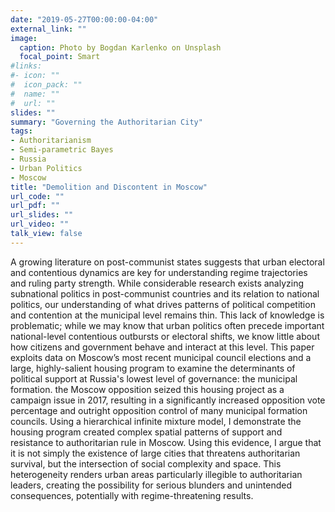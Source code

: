 ```yaml
---
date: "2019-05-27T00:00:00-04:00"
external_link: ""
image:
  caption: Photo by Bogdan Karlenko on Unsplash
  focal_point: Smart
#links:
#- icon: ""
#  icon_pack: ""
#  name: ""
#  url: ""
slides: ""
summary: "Governing the Authoritarian City"
tags:
- Authoritarianism
- Semi-parametric Bayes
- Russia
- Urban Politics
- Moscow
title: "Demolition and Discontent in Moscow"
url_code: ""
url_pdf: ""
url_slides: ""
url_video: ""
talk_view: false
---
```


A growing literature on post-communist states suggests that urban electoral and contentious dynamics are key for understanding regime trajectories and ruling party strength. While considerable research exists analyzing subnational politics in post-communist countries and its relation to national politics, our understanding of what drives patterns of political competition and contention at the municipal level remains thin. This lack of knowledge is problematic; while we may know that urban politics often precede important national-level contentious outbursts or electoral shifts, we know little about how citizens and government behave and interact at this level. This paper exploits data on Moscow’s most recent municipal council elections and a large, highly-salient housing program to examine the determinants of political support at Russia's lowest level of governance: the municipal formation. the Moscow opposition seized this housing project as a campaign issue in 2017, resulting in a significantly increased opposition vote percentage and outright opposition control of many municipal formation councils. Using a hierarchical infinite mixture model, I demonstrate the housing program created complex spatial patterns of support and resistance to authoritarian rule in Moscow. Using this evidence, I argue that it is not simply the existence of large cities that threatens authoritarian survival, but the intersection of social complexity and space. This heterogeneity renders urban areas particularly illegible to authoritarian leaders, creating the possibility for serious blunders and unintended consequences, potentially with regime-threatening results.
